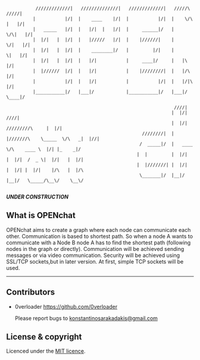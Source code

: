         
```
      
           /////////////|   //////////////|   /////////////|   /////\   /////|               
          |           |/|  |    ____    |/|  |           |/|  |    \/\ |   |/|     
          |   _____   |/|  |   |/|  |   |/|  |     ______|/   |     \/\|   |/|    
          |  |/|   |  |/|  |   |/////   |/|  |    |//////|    |      \/|   |/|        
          |  |/|   |  |/|  |    ________|/   |         |/|    |       \|   |/|    
          |  |/|   |  |/|  |   |/|           |     ____|/     |   |\       |/|  
          |  |//////  |/|  |   |/|           |    |////////|  |   |/\      |/| 
          |           |/|  |   |/|           |           |/|  |   |/|\     |/| 
          |___________|/   |___|/            |___________|/   |___|/  \____|/  

                                                               ////|
                                                              |  |/|                          ////|
                                                              |  |/|          /////////\     |  |/|
                                                   ////////|  |  |///////\    \_____  \/\   _|  |//|
                                                  /  _____|/  |   ____  \/\    ____ \  |/| |_    _|/
                                                 |  |         |  |/|  |  |/|  /  _ \|  |/|   |  |/|
                                                 |  |///////| |  |/|  |  |/| |  |/|    |/\   |  |/\
                                                  \_______|/  |__|/   |__|/   \_____/\__\/    \__\/


```
***UNDER CONSTRUCTION***

What is OPENchat
---

OPENchat aims to create a graph where each node can communicate each other. Communication is based to shortest path. So when a node A wants to communicate with a Node B node A has to find the shortest path (following nodes in the graph or directly). Communication will be achieved sending messages or via video communication. Security will be achieved using SSL/TCP sockets,but in later version. At first, simple TCP sockets will be used.

---


Contributors
---

- 0verloader <https://github.com/0verloader>

  Please report bugs to <konstantinosarakadakis@gmail.com>

License & copyright
---
Licenced under the [MIT licence](LICENSE).
